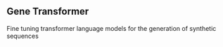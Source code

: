 ## Gene Transformer

Fine tuning transformer language models for the generation of synthetic sequences